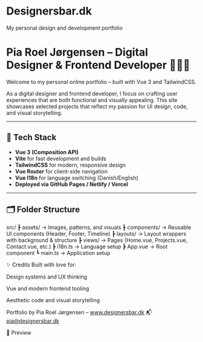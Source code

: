 # Designersbar.dk
My personal design and development portfolio

# Pia Roel Jørgensen – Digital Designer & Frontend Developer 👩‍💻🎨

Welcome to my personal online portfolio – built with Vue 3 and TailwindCSS.

As a digital designer and frontend developer, I focus on crafting user experiences that are both functional and visually appealing. This site showcases selected projects that reflect my passion for UI design, code, and visual storytelling.

---

## 🚀 Tech Stack

- **Vue 3 (Composition API)**
- **Vite** for fast development and builds
- **TailwindCSS** for modern, responsive design
- **Vue Router** for client-side navigation
- **Vue I18n** for language switching (Danish/English)
- **Deployed via GitHub Pages / Netlify / Vercel**

---

## 🗂 Folder Structure

src/
┣ assets/ → Images, patterns, and visuals
┣ components/ → Reusable UI components (Header, Footer, Timeline)
┣ layouts/ → Layout wrappers with background & structure
┣ views/ → Pages (Home.vue, Projects.vue, Contact.vue, etc.)
┣ i18n.ts → Language setup
┣ App.vue → Root component
┗ main.ts → Application setup

✨ Credits
Built with love for:

Design systems and UX thinking

Vue and modern frontend tooling

Aesthetic code and visual storytelling

Portfolio by Pia Roel Jørgensen – www.designersbar.dk
📬 pia@designersbar.dk

📸 Preview
